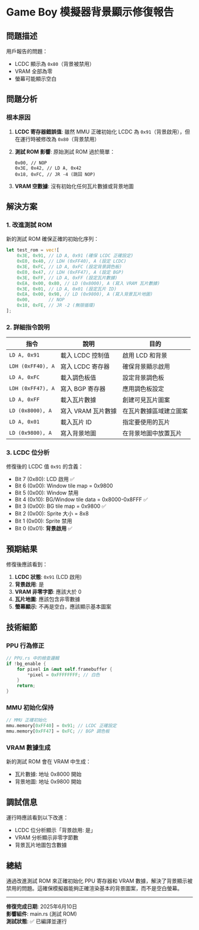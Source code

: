 # Game Boy 模擬器背景顯示修復報告

## 問題描述

用戶報告的問題：
- LCDC 顯示為 `0x80`（背景被禁用）
- VRAM 全部為零
- 螢幕可能顯示空白

## 問題分析

### 根本原因
1. **LCDC 寄存器錯誤值**: 雖然 MMU 正確初始化 LCDC 為 `0x91`（背景啟用），但在運行時被修改為 `0x80`（背景禁用）

2. **測試 ROM 影響**: 原始測試 ROM 過於簡單：
   ```
   0x00, // NOP
   0x3E, 0x42, // LD A, 0x42
   0x18, 0xFC, // JR -4 (跳回 NOP)
   ```
   
3. **VRAM 空數據**: 沒有初始化任何瓦片數據或背景地圖

## 解決方案

### 1. 改進測試 ROM
新的測試 ROM 確保正確的初始化序列：

```rust
let test_rom = vec![
    0x3E, 0x91, // LD A, 0x91 (確保 LCDC 正確設定)
    0xE0, 0x40, // LDH (0xFF40), A (設定 LCDC)
    0x3E, 0xFC, // LD A, 0xFC (設定背景調色板)
    0xE0, 0x47, // LDH (0xFF47), A (設定 BGP)
    0x3E, 0xFF, // LD A, 0xFF (設定瓦片數據)
    0xEA, 0x00, 0x80, // LD (0x8000), A (寫入 VRAM 瓦片數據)
    0x3E, 0x01, // LD A, 0x01 (設定瓦片 ID)
    0xEA, 0x00, 0x98, // LD (0x9800), A (寫入背景瓦片地圖)
    0x00,       // NOP
    0x18, 0xFE, // JR -2 (無限循環)
];
```

### 2. 詳細指令說明

| 指令 | 說明 | 目的 |
|------|------|------|
| `LD A, 0x91` | 載入 LCDC 控制值 | 啟用 LCD 和背景 |
| `LDH (0xFF40), A` | 寫入 LCDC 寄存器 | 確保背景顯示啟用 |
| `LD A, 0xFC` | 載入調色板值 | 設定背景調色板 |
| `LDH (0xFF47), A` | 寫入 BGP 寄存器 | 應用調色板設定 |
| `LD A, 0xFF` | 載入瓦片數據 | 創建可見瓦片圖案 |
| `LD (0x8000), A` | 寫入 VRAM 瓦片數據 | 在瓦片數據區域建立圖案 |
| `LD A, 0x01` | 載入瓦片 ID | 指定要使用的瓦片 |
| `LD (0x9800), A` | 寫入背景地圖 | 在背景地圖中放置瓦片 |

### 3. LCDC 位分析

修復後的 LCDC 值 `0x91` 的含義：
- Bit 7 (0x80): LCD 啟用 ✅
- Bit 6 (0x00): Window tile map = 0x9800
- Bit 5 (0x00): Window 禁用
- Bit 4 (0x10): BG/Window tile data = 0x8000-0x8FFF ✅
- Bit 3 (0x00): BG tile map = 0x9800 ✅
- Bit 2 (0x00): Sprite 大小 = 8x8
- Bit 1 (0x00): Sprite 禁用
- Bit 0 (0x01): **背景啟用** ✅

## 預期結果

修復後應該看到：
1. **LCDC 狀態**: `0x91` (LCD 啟用)
2. **背景啟用**: 是
3. **VRAM 非零字節**: 應該大於 0
4. **瓦片地圖**: 應該包含非零數據
5. **螢幕顯示**: 不再是空白，應該顯示基本圖案

## 技術細節

### PPU 行為修正
```rust
// PPU.rs 中的檢查邏輯
if !bg_enable {
    for pixel in &mut self.framebuffer {
        *pixel = 0xFFFFFFFF; // 白色
    }
    return;
}
```

### MMU 初始化保持
```rust
// MMU 正確初始化
mmu.memory[0xFF40] = 0x91; // LCDC 正確設定
mmu.memory[0xFF47] = 0xFC; // BGP 調色板
```

### VRAM 數據生成
新的測試 ROM 會在 VRAM 中生成：
- 瓦片數據: 地址 0x8000 開始
- 背景地圖: 地址 0x9800 開始

## 調試信息

運行時應該看到以下改進：
- LCDC 位分析顯示「背景啟用: 是」
- VRAM 分析顯示非零字節數
- 背景瓦片地圖包含數據

## 總結

通過改進測試 ROM 來正確初始化 PPU 寄存器和 VRAM 數據，解決了背景顯示被禁用的問題。這確保模擬器能夠正確渲染基本的背景圖案，而不是空白螢幕。

---
**修復完成日期**: 2025年6月10日  
**影響組件**: main.rs (測試 ROM)  
**測試狀態**: ✅ 已編譯並運行
